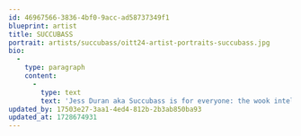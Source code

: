 ```yaml
---
id: 46967566-3836-4bf0-9acc-ad58737349f1
blueprint: artist
title: SUCCUBASS
portrait: artists/succubass/oitt24-artist-portraits-succubass.jpg
bio:
  -
    type: paragraph
    content:
      -
        type: text
        text: 'Jess Duran aka Succubass is for everyone: the wook intellegencia, techno pseudointellectuals, gay guys who cruise at Costco, ketamine witch doctors, green-room social climbers, bisexuals in ketosis, ambient tent boofers, twinks on Beatport, record store karens, hot girls on torrent sites, boyfriends with boiler room push notifications, designer drug sommeliers, hung drag queens, burners who fuck with IDM, bassbin babysitters, Detroit purists who have never been to Michigan, smokers pit community elders, glove light show bottoms, and the track-id impaired.'
updated_by: 17503e27-3aa1-4ed4-812b-2b3ab850ba93
updated_at: 1728674931
---
```

